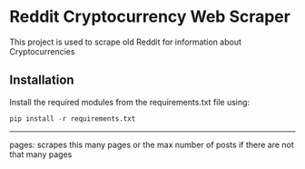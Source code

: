 
# Reddit Cryptocurrency Web Scraper

This project is used to scrape old Reddit for information about Cryptocurrencies


## Installation

Install the required modules from the requirements.txt file using:

```python
pip install -r requirements.txt
```

---    
pages: scrapes this many pages or the max number of posts if there are not that many pages
